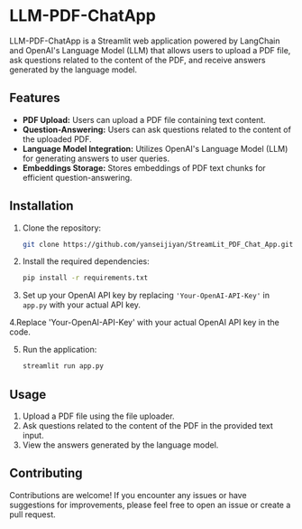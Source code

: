 # LLM-PDF-ChatApp

LLM-PDF-ChatApp is a Streamlit web application powered by LangChain and OpenAI's Language Model (LLM) that allows users to upload a PDF file, ask questions related to the content of the PDF, and receive answers generated by the language model.

## Features

- **PDF Upload:** Users can upload a PDF file containing text content.
- **Question-Answering:** Users can ask questions related to the content of the uploaded PDF.
- **Language Model Integration:** Utilizes OpenAI's Language Model (LLM) for generating answers to user queries.
- **Embeddings Storage:** Stores embeddings of PDF text chunks for efficient question-answering.

## Installation

1. Clone the repository:

    ```bash
    git clone https://github.com/yanseijiyan/StreamLit_PDF_Chat_App.git
    ```

2. Install the required dependencies:

    ```bash
    pip install -r requirements.txt
    ```

3. Set up your OpenAI API key by replacing `'Your-OpenAI-API-Key'` in `app.py` with your actual API key.

4.Replace 'Your-OpenAI-API-Key' with your actual OpenAI API key in the code.


5. Run the application:

    ```bash
    streamlit run app.py
    ```

## Usage

1. Upload a PDF file using the file uploader.
2. Ask questions related to the content of the PDF in the provided text input.
3. View the answers generated by the language model.

## Contributing

Contributions are welcome! If you encounter any issues or have suggestions for improvements, please feel free to open an issue or create a pull request.
